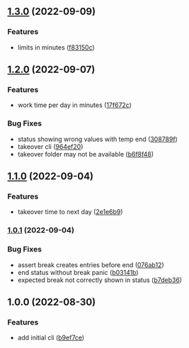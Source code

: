 ## [1.3.0](https://github.com/ser-drephs/trackrs/compare/v1.2.0...v1.3.0) (2022-09-09)


### Features

* limits in minutes ([f83150c](https://github.com/ser-drephs/trackrs/commit/f83150c18da907feb29cc8c7a644e3959b56d548))

## [1.2.0](https://github.com/ser-drephs/trackrs/compare/v1.1.0...v1.2.0) (2022-09-07)


### Features

* work time per day in minutes ([17f672c](https://github.com/ser-drephs/trackrs/commit/17f672c5fd866a23f7efb14011c72d0ad0a80368))


### Bug Fixes

* status showing wrong values with temp end ([308789f](https://github.com/ser-drephs/trackrs/commit/308789fbe458507d9532ca03191bf6257eeb3f84))
* takeover cli ([964ef20](https://github.com/ser-drephs/trackrs/commit/964ef207ba5314edadeebee78f68185b226eab96))
* takeover folder may not be available ([b6f8f48](https://github.com/ser-drephs/trackrs/commit/b6f8f48f90ec43760fd38169ba0371b4cecdab03))

## [1.1.0](https://github.com/ser-drephs/trackrs/compare/v1.0.1...v1.1.0) (2022-09-04)


### Features

* takeover time to next day ([2e1e6b9](https://github.com/ser-drephs/trackrs/commit/2e1e6b9286cf635a39a2a8a13d367a9cfc0dbaa4))

### [1.0.1](https://github.com/ser-drephs/trackrs/compare/v1.0.0...v1.0.1) (2022-09-04)


### Bug Fixes

* assert break creates entries before end ([076ab12](https://github.com/ser-drephs/trackrs/commit/076ab1209df0d22a8f7123500b2d2534695e1f16))
* end status without break panic ([b03141b](https://github.com/ser-drephs/trackrs/commit/b03141bf45e1e7a7079a2ef76c4099db51cfff71))
* expected break not correctly shown in status ([b7deb36](https://github.com/ser-drephs/trackrs/commit/b7deb36d83f1690cefd03f18ddb6d47b7c76e7b0))

## 1.0.0 (2022-08-30)


### Features

* add initial cli ([b9ef7ce](https://github.com/ser-drephs/trackrs/commit/b9ef7cee842dc62d27195994e545604cb059ce45))
